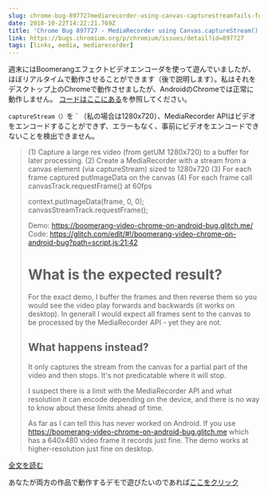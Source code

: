 ```yaml
---
slug: chrome-bug-897727mediarecorder-using-canvas-capturestreamfails-for-large-canvas-elements-on-android
date: 2018-10-22T14:22:21.769Z
title: 'Chrome Bug 897727 - MediaRecorder using Canvas.captureStream() fails for large canvas elements on Android'
link: https://bugs.chromium.org/p/chromium/issues/detail?id=897727
tags: [links, media, mediarecorder]
---
```

週末にはBoomerangエフェクトビデオエンコーダを使って遊んでいましたが、ほぼリアルタイムで動作させることができます（後で説明します）。私はそれをデスクトップ上のChromeで動作させましたが、AndroidのChromeでは正常に動作しません。 [コードはここにある](https://glitch.com/edit/#!/boomerang-video-chrome-on-android-bug?path=script.js:86:22)を参照してください。

`captureStream（）`を ` <canvas> （私の場合は1280x720）、MediaRecorder APIはビデオをエンコードすることができず、エラーもなく、事前にビデオをエンコードできないことを検出できません。

> (1) Capture a large res video (from getUM 1280x720) to a buffer for later processing.
> (2) Create a MediaRecorder with a stream from a canvas element (via captureStream) sized to 1280x720
> (3) For each frame captured putImageData on the canvas
> (4) For each frame call canvasTrack.requestFrame() at 60fps
> 
> context.putImageData(frame, 0, 0);
> canvasStreamTrack.requestFrame();
> 
> Demo: https://boomerang-video-chrome-on-android-bug.glitch.me/
> Code: https://glitch.com/edit/#!/boomerang-video-chrome-on-android-bug?path=script.js:21:42
> 
> # What is the expected result?
> For the exact demo, I buffer the frames and then reverse them so you would 
> see the video play forwards and backwards (it works on desktop). In generall I would expect all frames sent to the canvas to be processed by the MediaRecorder API - yet they are not.
> 
> ## What happens instead?
> It only captures the stream from the canvas for a partial part of the video and then stops. It's not predicatable where it will stop.
> 
> I suspect there is a limit with the MediaRecorder API and what resolution it can encode depending on the device, and there is no way to know about these limits ahead of time.
> 
> As far as I can tell this has never worked on Android. If you use https://boomerang-video-chrome-on-android-bug.glitch.me which has a 640x480 video frame it records just fine. The demo works at higher-resolution just fine on desktop.
> 


[全文を読む](https://bugs.chromium.org/p/chromium/issues/detail?id=897727)

あなたが両方の作品で動作するデモで遊びたいのであれば[ここをクリック](https://boomerang-video-chrome.glitch.me)

